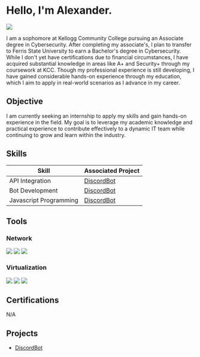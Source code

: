 # Hello, I'm Alexander.
<a href="https://www.linkedin.com/in/alex-steward-15782b22b/"><img src="https://img.shields.io/badge/-LinkedIn-0072b1?&style=for-the-badge&logo=linkedin&logoColor=white" /></a>


I am a sophomore at Kellogg Community College pursuing an Associate degree in Cybersecurity. After completing my associate's, I plan to transfer to Ferris State University to earn a Bachelor's degree in Cybersecurity. While I don't yet have certifications due to financial circumstances, I have acquired substantial knowledge in areas like A+ and Security+ through my coursework at KCC. Though my professional experience is still developing, I have gained considerable hands-on experience through my education, which I aim to apply in real-world scenarios as I advance in my career.


## Objective

I am currently seeking an internship to apply my skills and gain hands-on experience in the field. My goal is to leverage my academic knowledge and practical experience to contribute effectively to a dynamic IT team while continuing to grow and learn within the industry.


## Skills

| Skill                                         | Associated Project         |
|-----------------------------------------------|----------------------------|
| API Integration                               | <a href="https://github.com/alexsteward/Discord-Bot/tree/main">DiscordBot</a>|
| Bot Development                               | <a href="https://github.com/alexsteward/Discord-Bot/tree/main">DiscordBot</a>|
| Javascript Programming                        | <a href="https://github.com/alexsteward/Discord-Bot/tree/main">DiscordBot</a>|

## Tools

### Network
<div>
    <img src="https://img.shields.io/badge/-Wireshark-1679A7?&style=for-the-badge&logo=Wireshark&logoColor=white" />
    <img src="https://img.shields.io/badge/-Nmap-4682B4?&style=for-the-badge&logo=protocols.io&logoColor=white" />
    <img src="https://img.shields.io/badge/-Metasploit-4C4C4C?&style=for-the-badge&logo=metasploit&logoColor=white" />
</div>

### Virtualization
<div>
    <img src="https://img.shields.io/badge/-VirtualBox-183A61?&style=for-the-badge&logo=virtualbox&logoColor=white" />
    <img src="https://img.shields.io/badge/-Hyper--V-0078D7?&style=for-the-badge&logo=windows&logoColor=white" />
    <img src="https://img.shields.io/badge/-VMware-607078?&style=for-the-badge&logo=vmware&logoColor=white" />
</div>

## Certifications

N/A <div>


## Projects
- <a href="https://github.com/alexsteward/Discord-Bot/tree/main">DiscordBot</a>
